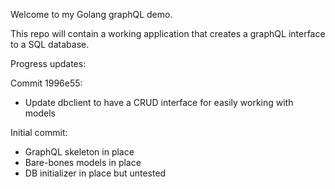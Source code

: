 Welcome to my Golang graphQL demo.

This repo will contain a working application that creates a graphQL interface to a SQL database.

Progress updates:

Commit 1996e55:
- Update dbclient to have a CRUD interface for easily working with models

Initial commit:
- GraphQL skeleton in place
- Bare-bones models in place
- DB initializer in place but untested
